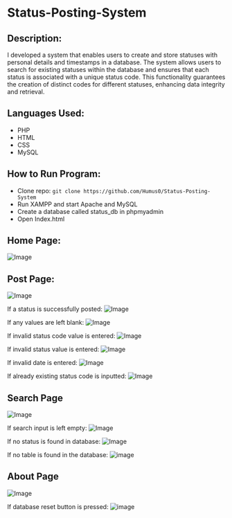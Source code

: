 # Status-Posting-System

## Description:
I developed a system that enables users to create and store statuses with personal details and timestamps in a database. The system allows users to search for existing statuses within the database and ensures that each status is associated with a unique status code. This functionality guarantees the creation of distinct codes for different statuses, enhancing data integrity and retrieval.

## Languages Used:
 - PHP
 - HTML
 - CSS
 - MySQL

## How to Run Program:
 - Clone repo: `git clone https://github.com/Humus0/Status-Posting-System`
 - Run XAMPP and start Apache and MySQL
 - Create a database called status_db in phpmyadmin
 - Open Index.html


## Home Page:
![Image](https://github.com/user-attachments/assets/d13d29dd-f1fb-45f5-835f-f47ba3212bea)

## Post Page:
![Image](https://github.com/user-attachments/assets/c93ed29b-80d4-4f83-93fd-59de3886e8e1)

If a status is successfully posted: 
![Image](https://github.com/user-attachments/assets/217d2304-2a62-40a0-8432-582d87faea3a)

If any values are left blank:
![Image](https://github.com/user-attachments/assets/0bc7c778-0a2d-4ace-9093-d0b2f8007327)

If invalid status code value is entered:
![Image](https://github.com/user-attachments/assets/cc156f39-c5d6-4933-acc7-4e4b66876999)

If invalid status value is entered:
![Image](https://github.com/user-attachments/assets/8af77176-89fb-4a0d-be52-abca74bbc05b)

If invalid date is entered:
![Image](https://github.com/user-attachments/assets/3ddcbfc7-5930-47e6-b7f1-df96783dd765)

If already existing status code is inputted:
![Image](https://github.com/user-attachments/assets/321aac3b-6522-464d-88f3-2dc765e1c076)

## Search Page
![Image](https://github.com/user-attachments/assets/99af477b-baff-4afb-a676-15a422deae52)

If search input is left empty:
![Image](https://github.com/user-attachments/assets/a2d52a2a-f845-4ec8-877a-d76649de9acd)

If no status is found in database:
![Image](https://github.com/user-attachments/assets/8871b1eb-9eb7-4760-8b66-d3c9baa0f680)

If no table is found in the database:
![image](https://github.com/user-attachments/assets/1ac1baf6-dbca-4c7a-ab13-04dd6d22ef01)


## About Page
![Image](https://github.com/user-attachments/assets/f13322b4-7672-4609-acca-2a24ed6a6510)

If database reset button is pressed:
![image](https://github.com/user-attachments/assets/62609e52-a9dd-4c8d-bffb-8ff40876978e)

